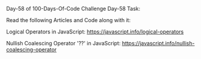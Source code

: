 Day-58 of 100-Days-Of-Code Challenge
Day-58 Task:

Read the following Articles and Code along with it:

Logical Operators in JavaScript: https://javascript.info/logical-operators

Nullish Coalescing Operator '??' in JavaScript: https://javascript.info/nullish-coalescing-operator